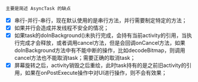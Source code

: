 ```
主要是简述 AsyncTask 的缺点
```

- [x] 串行-并行-串行，现在默认使用的是串行方法，并行需要制定特定的方法；
- [x] 如果并行会造成并发线程不安全的情况；
- [x] 如果task的doInBackground()未执行完成，会持有当前activity的引用，当执行完成才会释放，或者调用cancel方法，但是会回调onCancel方法，如果doInBackground方法中有不能中断的操作，比如decodeBitmap，则调用cancel方法也不能取消task；需要正确的取消task；
- [x] 屏幕旋转之后，activity销毁之后重绘，此时task持有的是之前旧activity的引用，如果在onPostExecute操作中对UI进行操作，则不会有效果；